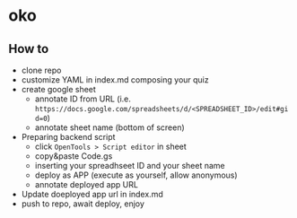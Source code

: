 # oko

## How to

* clone repo
* customize YAML in index.md composing your quiz
* create google sheet
  * annotate ID from URL (i.e. `https://docs.google.com/spreadsheets/d/<SPREADSHEET_ID>/edit#gid=0`)
  * annotate sheet name (bottom of screen)
* Preparing backend script
  * click `OpenTools > Script editor` in sheet
  * copy&paste Code.gs
  * inserting your spreadhseet ID and your sheet name
  * deploy as APP (execute as yourself, allow anonymous)
  * annotate deployed app URL
* Update doeployed app url in index.md
* push to repo, await deploy, enjoy
